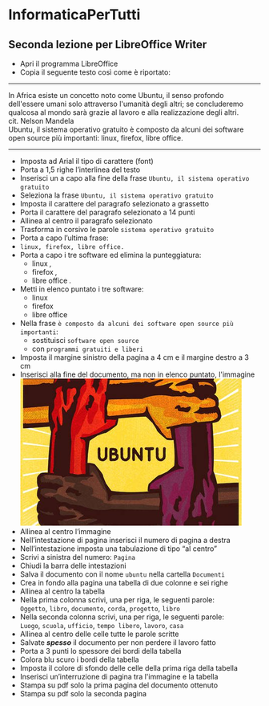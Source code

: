 # InformaticaPerTutti
## Seconda lezione per LibreOffice Writer

 - Apri il programma LibreOffice
 - Copia il seguente testo così come è riportato:

---

In Africa esiste un concetto noto come Ubuntu, il senso profondo dell'essere umani solo attraverso l'umanità degli altri; se concluderemo qualcosa al mondo sarà grazie al lavoro e alla realizzazione degli altri.  
cit. Nelson Mandela  
Ubuntu, il sistema operativo gratuito è composto da alcuni dei software open source più importanti: linux, firefox, libre office.

---

 - Imposta ad Arial il tipo di carattere (font)
 - Porta a 1,5 righe l’interlinea del testo
 - Inserisci un a capo alla fine della frase `Ubuntu, il sistema operativo gratuito`
 - Seleziona la frase `Ubuntu, il sistema operativo gratuito`
 - Imposta il carattere del paragrafo selezionato a grassetto
 - Porta il carattere del paragrafo selezionato a 14 punti
 - Allinea al centro il paragrafo selezionato
 - Trasforma in corsivo le parole `sistema operativo gratuito`
 - Porta a capo l’ultima frase:
 - `linux, firefox, libre office.`
 - Porta a capo i tre software ed elimina la punteggiatura:
	 - linux *,*
	 - firefox *,*
	 - libre office *.*
 - Metti in elenco puntato i tre software:
	 - linux
	 - firefox
	 - libre office
 - Nella frase `è composto da alcuni dei software open source più importanti`:
	 - sostituisci `software open source`
	 - con `programmi gratuiti e liberi`
 - Imposta il margine sinistro della pagina a 4 cm e il margine destro a 3 cm
 - Inserisci alla fine del documento, ma non in elenco puntato, l'immagine ![ubuntu.jpg](ubuntu.jpg?raw=true "immagine di ubuntu")
 - Allinea al centro l’immagine
 - Nell’intestazione di pagina inserisci il numero di pagina a destra
 - Nell’intestazione imposta una tabulazione di tipo “al centro”
 - Scrivi a sinistra del numero: `Pagina`
 - Chiudi la barra delle intestazioni
 - Salva il documento con il nome `ubuntu` nella cartella `Documenti`
 - Crea in fondo alla pagina una tabella di due colonne e sei righe
 - Allinea al centro la tabella
 - Nella prima colonna scrivi, una per riga, le seguenti parole:  
 `Oggetto`, `libro`, `documento`, `corda`, `progetto`, `libro`
 - Nella seconda colonna scrivi, una per riga, le seguenti parole:  
 `Luogo`, `scuola`, `ufficio`, `tempo libero`, `lavoro`, `casa`
 - Allinea al centro delle celle tutte le parole scritte
 - Salvate ***spesso*** il documento per non perdere il lavoro fatto
 - Porta a 3 punti lo spessore dei bordi della tabella
 - Colora blu scuro i bordi della tabella
 - Imposta il colore di sfondo delle celle della prima riga della tabella
 - Inserisci un’interruzione di pagina tra l'immagine e la tabella
 - Stampa su pdf solo la prima pagina del documento ottenuto
 - Stampa su pdf solo la seconda pagina